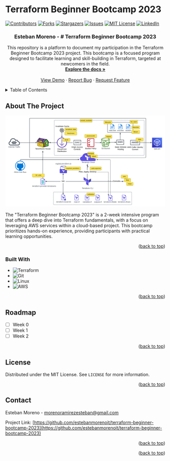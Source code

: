 # Terraform Beginner Bootcamp 2023

<!-- Improved compatibility of back to top link: See: https://github.com/othneildrew/Best-README-Template/pull/73 -->
<a name="readme-top"></a>
<!--
*** Thanks for checking out the Best-README-Template. If you have a suggestion
*** that would make this better, please fork the repo and create a pull request
*** or simply open an issue with the tag "enhancement".
*** Don't forget to give the project a star!
*** Thanks again! Now go create something AMAZING! :D
-->


<!-- PROJECT SHIELDS -->
<!--
*** I'm using markdown "reference style" links for readability.
*** Reference links are enclosed in brackets [ ] instead of parentheses ( ).
*** See the bottom of this document for the declaration of the reference variables
*** for contributors-url, forks-url, etc. This is an optional, concise syntax you may use.
*** https://www.markdownguide.org/basic-syntax/#reference-style-links
-->
[![Contributors][contributors-shield]][contributors-url]
[![Forks][forks-shield]][forks-url]
[![Stargazers][stars-shield]][stars-url]
[![Issues][issues-shield]][issues-url]
[![MIT License][license-shield]][license-url]
[![LinkedIn][linkedin-shield]][linkedin-url]



<!-- PROJECT LOGO -->
<!-- <br />
<div align="center">
  <a href="https://github.com/estebanmorenoit/90DaysOfDevOps">
    <img src="images/logo.png" alt="Logo" width="80" height="80">
  </a> -->

  <h3 align="center">Esteban Moreno - # Terraform Beginner Bootcamp 2023</h3>

  <p align="center">
    This repository is a platform to document my participation in the Terraform Beginner Bootcamp 2023 project. This bootcamp is a focused program designed to facilitate learning and skill-building in Terraform, targeted at newcomers in the field.
    <br />
    <a href="https://github.com/estebanmorenoit/terraform-beginner-bootcamp-2023"><strong>Explore the docs »</strong></a>
    <br />
    <br />
    <a href="https://github.com/estebanmorenoit/terraform-beginner-bootcamp-2023">View Demo</a>
    ·
    <a href="https://github.com/estebanmorenoit/terraform-beginner-bootcamp-2023/issues">Report Bug</a>
    ·
    <a href="https://github.com/estebanmorenoit/terraform-beginner-bootcamp-2023/issues">Request Feature</a>
  </p>
</div>



<!-- TABLE OF CONTENTS -->
<details>
  <summary>Table of Contents</summary>
  <ol>
    <li>
      <a href="#about-the-project">About The Project</a>
      <ul>
        <li><a href="#built-with">Built With</a></li>
      </ul>
    </li>
    <li><a href="#roadmap">Roadmap</a></li>
    <li><a href="#license">License</a></li>
    <li><a href="#contact">Contact</a></li>
  </ol>
</details>



<!-- ABOUT THE PROJECT -->
## About The Project

[![Product Name Screen Shot][product-screenshot]](https://github.com/estebanmorenoit/terraform-beginner-bootcamp-2023)

The "Terraform Beginner Bootcamp 2023" is a 2-week intensive program that offers a deep dive into Terraform fundamentals, with a focus on leveraging AWS services within a cloud-based project. This bootcamp prioritizes hands-on experience, providing participants with practical learning opportunities.

<p align="right">(<a href="#readme-top">back to top</a>)</p>



### Built With

* ![Terraform][Terraform]
* ![Git][Git]
* ![Linux][Linux]
* ![AWS][AWS]


<p align="right">(<a href="#readme-top">back to top</a>)</p>

<!-- ROADMAP -->
## Roadmap

- [ ] Week 0
- [ ] Week 1
- [ ] Week 2

<p align="right">(<a href="#readme-top">back to top</a>)</p>

<!-- LICENSE -->
## License

Distributed under the MIT License. See `LICENSE` for more information.

<p align="right">(<a href="#readme-top">back to top</a>)</p>


<!-- CONTACT -->
## Contact

Esteban Moreno - morenoramirezesteban@gmail.com

Project Link: [https://github.com/estebanmorenoit/terraform-beginner-bootcamp-2023](https://github.com/estebanmorenoit/terraform-beginner-bootcamp-2023)

<p align="right">(<a href="#readme-top">back to top</a>)</p>


<p align="right">(<a href="#readme-top">back to top</a>)</p>



<!-- MARKDOWN LINKS & IMAGES -->
<!-- https://www.markdownguide.org/basic-syntax/#reference-style-links -->
[contributors-shield]: https://img.shields.io/github/contributors/estebanmorenoit/estebanmoreno-portfolio.svg?style=for-the-badge
[contributors-url]: https://github.com/estebanmorenoit/terraform-beginner-bootcamp-2023/graphs/contributors
[forks-shield]: https://img.shields.io/github/forks/estebanmorenoit/estebanmoreno-portfolio.svg?style=for-the-badge
[forks-url]: https://github.com/estebanmorenoit/terraform-beginner-bootcamp-2023/forks
[stars-shield]: https://img.shields.io/github/stars/estebanmorenoit/estebanmoreno-portfolio.svg?style=for-the-badge
[stars-url]: https://github.com/estebanmorenoit/terraform-beginner-bootcamp-2023/stargazers
[issues-shield]: https://img.shields.io/github/issues/estebanmorenoit/estebanmoreno-portfolio.svg?style=for-the-badge
[issues-url]: https://github.com/estebanmorenoit/terraform-beginner-bootcamp-2023/issues
[license-shield]: https://img.shields.io/github/license/estebanmorenoit/90daysofdevops.svg?style=for-the-badge
[license-url]: https://github.com/estebanmorenoit/terraform-beginner-bootcamp-2023/blob/main/LICENSE
[linkedin-shield]: https://img.shields.io/badge/-LinkedIn-black.svg?style=for-the-badge&logo=linkedin&colorB=555
[linkedin-url]: https://www.linkedin.com/in/estebanmorenoramirez/
[product-screenshot]: /images/project_diagram.png
[Next.js]: https://img.shields.io/badge/next.js-000000?style=for-the-badge&logo=nextdotjs&logoColor=white
[Next-url]: https://nextjs.org/
[React.js]: https://img.shields.io/badge/React-20232A?style=for-the-badge&logo=react&logoColor=61DAFB
[React-url]: https://reactjs.org/
[Vue.js]: https://img.shields.io/badge/Vue.js-35495E?style=for-the-badge&logo=vuedotjs&logoColor=4FC08D
[Vue-url]: https://vuejs.org/
[Angular.io]: https://img.shields.io/badge/Angular-DD0031?style=for-the-badge&logo=angular&logoColor=white
[Angular-url]: https://angular.io/
[Svelte.dev]: https://img.shields.io/badge/Svelte-4A4A55?style=for-the-badge&logo=svelte&logoColor=FF3E00
[Svelte-url]: https://svelte.dev/
[Laravel.com]: https://img.shields.io/badge/Laravel-FF2D20?style=for-the-badge&logo=laravel&logoColor=white
[Laravel-url]: https://laravel.com
[Bootstrap.com]: https://img.shields.io/badge/Bootstrap-563D7C?style=for-the-badge&logo=bootstrap&logoColor=white
[Bootstrap-url]: https://getbootstrap.com
[JQuery.com]: https://img.shields.io/badge/jQuery-0769AD?style=for-the-badge&logo=jquery&logoColor=white
[JQuery-url]: https://jquery.com 
[Terraform]: https://img.shields.io/badge/terraform-%235835CC.svg?style=for-the-badge&logo=terraform&logoColor=white
[Terraform-url]: https://www.terraform.io/
[CSS-3]: https://img.shields.io/badge/css3-%231572B6.svg?style=for-the-badge&logo=css3&logoColor=white
[Python]: https://img.shields.io/badge/python-3670A0?style=for-the-badge&logo=python&logoColor=ffdd54
[Javascript]: https://img.shields.io/badge/javascript-%23323330.svg?style=for-the-badge&logo=javascript&logoColor=%23F7DF1E
[GithubActions]: https://img.shields.io/badge/github%20actions-%232671E5.svg?style=for-the-badge&logo=githubactions&logoColor=white
[HTML]: https://img.shields.io/badge/html5-%23E34F26.svg?style=for-the-badge&logo=html5&logoColor=white
[AWS]: https://img.shields.io/badge/AWS-%23FF9900.svg?style=for-the-badge&logo=amazon-aws&logoColor=white
[Jenkins]: https://img.shields.io/badge/jenkins-%232C5263.svg?style=for-the-badge&logo=jenkins&logoColor=white
[Git]: https://img.shields.io/badge/git-%23F05033.svg?style=for-the-badge&logo=git&logoColor=white
[Linux]: https://img.shields.io/badge/Linux-FCC624?style=for-the-badge&logo=linux&logoColor=black
[Docker]: https://img.shields.io/badge/docker-%230db7ed.svg?style=for-the-badge&logo=docker&logoColor=white
[Kubernetes]: https://img.shields.io/badge/kubernetes-%23326ce5.svg?style=for-the-badge&logo=kubernetes&logoColor=white